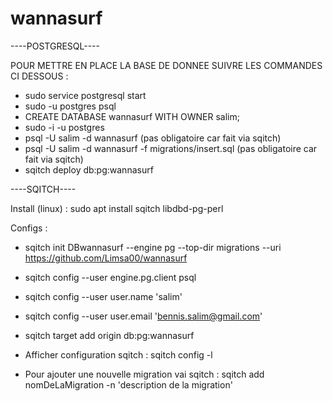 # wannasurf
----POSTGRESQL----

POUR METTRE EN PLACE LA BASE DE DONNEE SUIVRE LES COMMANDES CI DESSOUS :
- sudo service postgresql start
- sudo -u postgres psql
- CREATE DATABASE wannasurf WITH OWNER salim;
- sudo -i -u postgres
- psql -U salim -d wannasurf (pas obligatoire car fait via sqitch)
- psql -U salim -d wannasurf -f migrations/insert.sql (pas obligatoire car fait via sqitch)
- sqitch deploy db:pg:wannasurf

----SQITCH----

Install (linux) : sudo apt install sqitch libdbd-pg-perl

Configs :
- sqitch init DBwannasurf --engine pg --top-dir migrations --uri https://github.com/Limsa00/wannasurf
- sqitch config --user engine.pg.client psql
- sqitch config --user user.name 'salim'
- sqitch config --user user.email 'bennis.salim@gmail.com'
- sqitch target add origin db:pg:wannasurf

- Afficher configuration sqitch : sqitch config -l

- Pour ajouter une nouvelle migration vai sqitch : sqitch add nomDeLaMigration -n 'description de la migration'